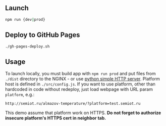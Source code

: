 ## Launch

```bash
npm run {dev|prod}
```

## Deploy to GitHub Pages

```bash
./gh-pages-deploy.sh
```

## Usage
To launch locally, you must build app with `npm run prod` and put files from `./dist` directory to the NGINX - or use [python simple HTTP server](https://docs.python.org/2/library/simplehttpserver.html).
Platform host is defined in `./src/config.js`. If you want to use platform, other than hardcoded in code without redeploy, just load webpage with URL param `platform`, e.g.:
```
http://semiot.ru/almazov-temperature/?platform=test.semiot.ru
```
This demo assume that platform work on HTTPS. **Do not forget to authorize insecure platform's HTTPS cert in neighbor tab.**
